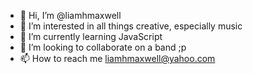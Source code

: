 - 👋 Hi, I’m @liamhmaxwell
- 👀 I’m interested in all things creative, especially music
- 🌱 I’m currently learning JavaScript
- 💞️ I’m looking to collaborate on a band ;p
- 📫 How to reach me liamhmaxwell@yahoo.com

<!---
liamhmaxwell/liamhmaxwell is a ✨ special ✨ repository because its `README.md` (this file) appears on your GitHub profile.
You can click the Preview link to take a look at your changes.
--->

